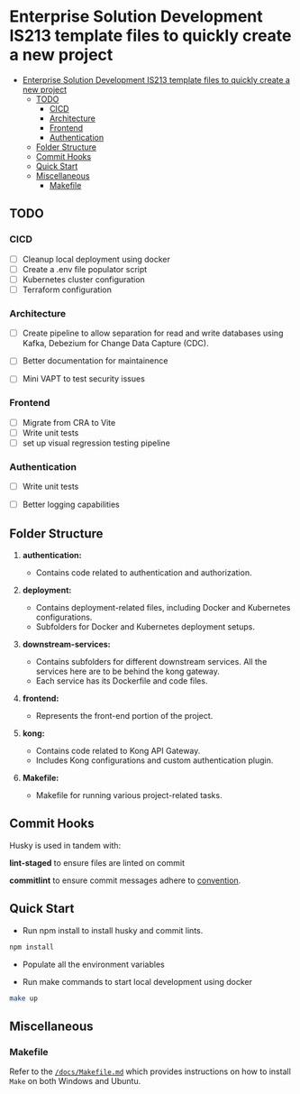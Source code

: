 # Enterprise Solution Development IS213 template files to quickly create a new project
- [Enterprise Solution Development IS213 template files to quickly create a new project](#enterprise-solution-development-is213-template-files-to-quickly-create-a-new-project)
  - [TODO](#todo)
    - [CICD](#cicd)
    - [Architecture](#architecture)
    - [Frontend](#frontend)
    - [Authentication](#authentication)
  - [Folder Structure](#folder-structure)
  - [Commit Hooks](#commit-hooks)
  - [Quick Start](#quick-start)
  - [Miscellaneous](#miscellaneous)
    - [Makefile](#makefile)

## TODO 
### CICD

- [ ] Cleanup local deployment using docker
- [ ] Create a .env file populator script
- [ ] Kubernetes cluster configuration
- [ ] Terraform configuration

### Architecture

- [ ] Create pipeline to allow separation for read and write databases using Kafka, Debezium for Change Data Capture (CDC).
- [ ] Better documentation for maintainence 
- [ ] Mini VAPT to test security issues


### Frontend
- [ ] Migrate from CRA to Vite
- [ ] Write unit tests
- [ ] set up visual regression testing pipeline

### Authentication
- [ ] Write unit tests
- [ ] Better logging capabilities



## Folder Structure

1. **authentication:**
   - Contains code related to authentication and authorization.

2. **deployment:**
   - Contains deployment-related files, including Docker and Kubernetes configurations.
   - Subfolders for Docker and Kubernetes deployment setups.

3. **downstream-services:**
   - Contains subfolders for different downstream services. All the services here are to be behind the kong gateway.
   - Each service has its Dockerfile and code files.

4. **frontend:**
   - Represents the front-end portion of the project.

5. **kong:**
   - Contains code related to Kong API Gateway.
   - Includes Kong configurations and custom authentication plugin.

6. **Makefile:**
   - Makefile for running various project-related tasks.

## Commit Hooks
Husky is used in tandem with:

**lint-staged** to ensure files are linted on commit

**commitlint** to ensure commit messages adhere to [convention](https://www.conventionalcommits.org/en/v1.0.0/). 

## Quick Start

- Run npm install to install husky and commit lints. 
```bash
npm install
```

- Populate all the environment variables
   
- Run make commands to start local development using docker
```bash
make up
```
## Miscellaneous
### Makefile
Refer to the [`/docs/Makefile.md`](/docs/Makefile.md) which provides instructions on how to install `Make` on both Windows and Ubuntu.
